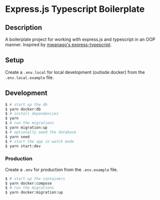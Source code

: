 # Express.js Typescript Boilerplate

## Description

A boilerplate project for working with express.js and typescript in an OOP manner.
Inspired by [mwanago's express-typescript](https://github.com/mwanago/express-typescript/).

## Setup

Create a `.env.local` for local development (outisde docker) from the `.env.local.example` file.

## Development
```bash
$ # start up the db
$ yarn docker:db
$ # install dependencies
$ yarn
$ # run the migrations
$ yarn migration:up
$ # optionally seed the database
$ yarn seed
$ # start the app in watch mode
$ yarn start:dev
```

### Production

Create a `.env` for production from the `.env.example` file.

```bash
$ # start up the containers
$ yarn docker:compose
$ # run the migrations
$ yarn docker:migration:up
```